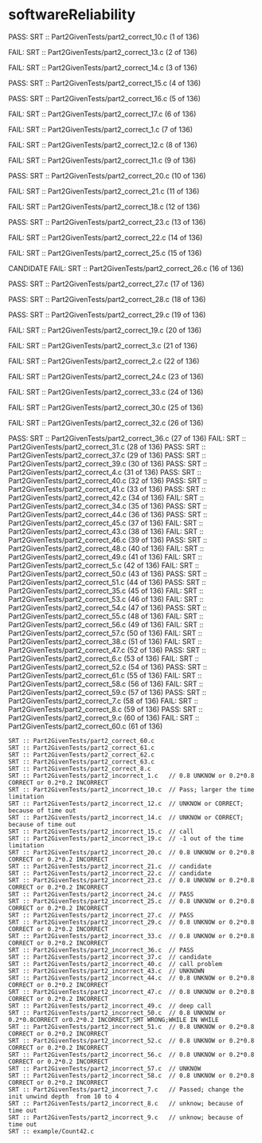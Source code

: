 # softwareReliability

PASS: SRT :: Part2GivenTests/part2_correct_10.c (1 of 136)

FAIL: SRT :: Part2GivenTests/part2_correct_13.c (2 of 136)

FAIL: SRT :: Part2GivenTests/part2_correct_14.c (3 of 136)

PASS: SRT :: Part2GivenTests/part2_correct_15.c (4 of 136)

PASS: SRT :: Part2GivenTests/part2_correct_16.c (5 of 136)

FAIL: SRT :: Part2GivenTests/part2_correct_17.c (6 of 136)

FAIL: SRT :: Part2GivenTests/part2_correct_1.c (7 of 136)

FAIL: SRT :: Part2GivenTests/part2_correct_12.c (8 of 136)

FAIL: SRT :: Part2GivenTests/part2_correct_11.c (9 of 136)

PASS: SRT :: Part2GivenTests/part2_correct_20.c (10 of 136)

FAIL: SRT :: Part2GivenTests/part2_correct_21.c (11 of 136)

FAIL: SRT :: Part2GivenTests/part2_correct_18.c (12 of 136)

PASS: SRT :: Part2GivenTests/part2_correct_23.c (13 of 136)

FAIL: SRT :: Part2GivenTests/part2_correct_22.c (14 of 136)

FAIL: SRT :: Part2GivenTests/part2_correct_25.c (15 of 136)

CANDIDATE
FAIL: SRT :: Part2GivenTests/part2_correct_26.c (16 of 136)

PASS: SRT :: Part2GivenTests/part2_correct_27.c (17 of 136)

PASS: SRT :: Part2GivenTests/part2_correct_28.c (18 of 136)

PASS: SRT :: Part2GivenTests/part2_correct_29.c (19 of 136)

FAIL: SRT :: Part2GivenTests/part2_correct_19.c (20 of 136)

FAIL: SRT :: Part2GivenTests/part2_correct_3.c (21 of 136)

FAIL: SRT :: Part2GivenTests/part2_correct_2.c (22 of 136)

FAIL: SRT :: Part2GivenTests/part2_correct_24.c (23 of 136)

FAIL: SRT :: Part2GivenTests/part2_correct_33.c (24 of 136)

FAIL: SRT :: Part2GivenTests/part2_correct_30.c (25 of 136)

FAIL: SRT :: Part2GivenTests/part2_correct_32.c (26 of 136)

PASS: SRT :: Part2GivenTests/part2_correct_36.c (27 of 136)
FAIL: SRT :: Part2GivenTests/part2_correct_31.c (28 of 136)
PASS: SRT :: Part2GivenTests/part2_correct_37.c (29 of 136)
PASS: SRT :: Part2GivenTests/part2_correct_39.c (30 of 136)
PASS: SRT :: Part2GivenTests/part2_correct_4.c (31 of 136)
PASS: SRT :: Part2GivenTests/part2_correct_40.c (32 of 136)
PASS: SRT :: Part2GivenTests/part2_correct_41.c (33 of 136)
PASS: SRT :: Part2GivenTests/part2_correct_42.c (34 of 136)
FAIL: SRT :: Part2GivenTests/part2_correct_34.c (35 of 136)
PASS: SRT :: Part2GivenTests/part2_correct_44.c (36 of 136)
PASS: SRT :: Part2GivenTests/part2_correct_45.c (37 of 136)
FAIL: SRT :: Part2GivenTests/part2_correct_43.c (38 of 136)
FAIL: SRT :: Part2GivenTests/part2_correct_46.c (39 of 136)
PASS: SRT :: Part2GivenTests/part2_correct_48.c (40 of 136)
FAIL: SRT :: Part2GivenTests/part2_correct_49.c (41 of 136)
FAIL: SRT :: Part2GivenTests/part2_correct_5.c (42 of 136)
FAIL: SRT :: Part2GivenTests/part2_correct_50.c (43 of 136)
PASS: SRT :: Part2GivenTests/part2_correct_51.c (44 of 136)
PASS: SRT :: Part2GivenTests/part2_correct_35.c (45 of 136)
FAIL: SRT :: Part2GivenTests/part2_correct_53.c (46 of 136)
FAIL: SRT :: Part2GivenTests/part2_correct_54.c (47 of 136)
PASS: SRT :: Part2GivenTests/part2_correct_55.c (48 of 136)
FAIL: SRT :: Part2GivenTests/part2_correct_56.c (49 of 136)
FAIL: SRT :: Part2GivenTests/part2_correct_57.c (50 of 136)
FAIL: SRT :: Part2GivenTests/part2_correct_38.c (51 of 136)
FAIL: SRT :: Part2GivenTests/part2_correct_47.c (52 of 136)
PASS: SRT :: Part2GivenTests/part2_correct_6.c (53 of 136)
FAIL: SRT :: Part2GivenTests/part2_correct_52.c (54 of 136)
PASS: SRT :: Part2GivenTests/part2_correct_61.c (55 of 136)
FAIL: SRT :: Part2GivenTests/part2_correct_58.c (56 of 136)
FAIL: SRT :: Part2GivenTests/part2_correct_59.c (57 of 136)
PASS: SRT :: Part2GivenTests/part2_correct_7.c (58 of 136)
FAIL: SRT :: Part2GivenTests/part2_correct_8.c (59 of 136)
PASS: SRT :: Part2GivenTests/part2_correct_9.c (60 of 136)
FAIL: SRT :: Part2GivenTests/part2_correct_60.c (61 of 136)

    SRT :: Part2GivenTests/part2_correct_60.c
    SRT :: Part2GivenTests/part2_correct_61.c
    SRT :: Part2GivenTests/part2_correct_62.c
    SRT :: Part2GivenTests/part2_correct_63.c
    SRT :: Part2GivenTests/part2_correct_8.c
    SRT :: Part2GivenTests/part2_incorrect_1.c   // 0.8 UNKNOW or 0.2*0.8 CORRECT or 0.2*0.2 INCORRECT
    SRT :: Part2GivenTests/part2_incorrect_10.c  // Pass; larger the time limitation 
    SRT :: Part2GivenTests/part2_incorrect_12.c  // UNKNOW or CORRECT; because of time out
    SRT :: Part2GivenTests/part2_incorrect_14.c  // UNKNOW or CORRECT; because of time out
    SRT :: Part2GivenTests/part2_incorrect_15.c  // call
    SRT :: Part2GivenTests/part2_incorrect_19.c  // -1 out of the time limitation
    SRT :: Part2GivenTests/part2_incorrect_20.c  // 0.8 UNKNOW or 0.2*0.8 CORRECT or 0.2*0.2 INCORRECT  
    SRT :: Part2GivenTests/part2_incorrect_21.c  // candidate
    SRT :: Part2GivenTests/part2_incorrect_22.c  // candidate 
    SRT :: Part2GivenTests/part2_incorrect_23.c  // 0.8 UNKNOW or 0.2*0.8 CORRECT or 0.2*0.2 INCORRECT
    SRT :: Part2GivenTests/part2_incorrect_24.c  // PASS
    SRT :: Part2GivenTests/part2_incorrect_25.c  // 0.8 UNKNOW or 0.2*0.8 CORRECT or 0.2*0.2 INCORRECT
    SRT :: Part2GivenTests/part2_incorrect_27.c  // PASS
    SRT :: Part2GivenTests/part2_incorrect_29.c  // 0.8 UNKNOW or 0.2*0.8 CORRECT or 0.2*0.2 INCORRECT
    SRT :: Part2GivenTests/part2_incorrect_33.c  // 0.8 UNKNOW or 0.2*0.8 CORRECT or 0.2*0.2 INCORRECT
    SRT :: Part2GivenTests/part2_incorrect_36.c  // PASS
    SRT :: Part2GivenTests/part2_incorrect_37.c  // candidate
    SRT :: Part2GivenTests/part2_incorrect_40.c  // call problem 
    SRT :: Part2GivenTests/part2_incorrect_43.c  // UNKNOWN 
    SRT :: Part2GivenTests/part2_incorrect_44.c  // 0.8 UNKNOW or 0.2*0.8 CORRECT or 0.2*0.2 INCORRECT
    SRT :: Part2GivenTests/part2_incorrect_47.c  // 0.8 UNKNOW or 0.2*0.8 CORRECT or 0.2*0.2 INCORRECT
    SRT :: Part2GivenTests/part2_incorrect_49.c  // deep call
    SRT :: Part2GivenTests/part2_incorrect_50.c  // 0.8 UNKNOW or 0.2*0.8CORRECT or0.2*0.2 INCORRECT;SMT WRONG;WHILE IN WHILE 
    SRT :: Part2GivenTests/part2_incorrect_51.c  // 0.8 UNKNOW or 0.2*0.8 CORRECT or 0.2*0.2 INCORRECT
    SRT :: Part2GivenTests/part2_incorrect_52.c  // 0.8 UNKNOW or 0.2*0.8 CORRECT or 0.2*0.2 INCORRECT
    SRT :: Part2GivenTests/part2_incorrect_56.c  // 0.8 UNKNOW or 0.2*0.8 CORRECT or 0.2*0.2 INCORRECT
    SRT :: Part2GivenTests/part2_incorrect_57.c  // UNKNOW
    SRT :: Part2GivenTests/part2_incorrect_58.c  // 0.8 UNKNOW or 0.2*0.8 CORRECT or 0.2*0.2 INCORRECT
    SRT :: Part2GivenTests/part2_incorrect_7.c   // Passed; change the init unwind depth  from 10 to 4
    SRT :: Part2GivenTests/part2_incorrect_8.c   // unknow; because of time out
    SRT :: Part2GivenTests/part2_incorrect_9.c   // unknow; because of time out
    SRT :: example/Count42.c
